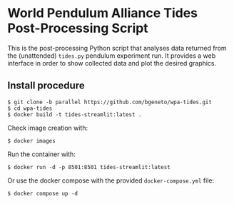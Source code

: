 # World Pendulum Alliance Tides Post-Processing Script

This is the post-processing Python script that analyses data returned
from the (unattended) `tides.py` pendulum experiment run. It provides 
a web interface in order to show collected data and plot the desired 
graphics. 

## Install procedure

```shell
$ git clone -b parallel https://github.com/bgeneto/wpa-tides.git
$ cd wpa-tides
$ docker build -t tides-streamlit:latest .
```

Check image creation with: 
```shell
$ docker images
```

Run the container with:
```shell
$ docker run -d -p 8501:8501 tides-streamlit:latest
```

Or use the docker compose with the provided `docker-compose.yml` file: 
```shell
$ docker compose up -d
```
